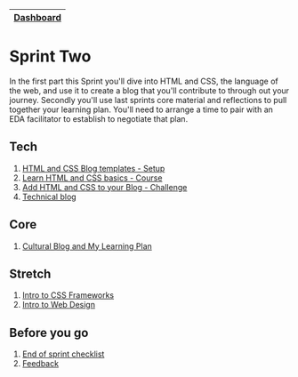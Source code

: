 [Dashboard](../README.md)|
---|

# Sprint Two

In the first part this Sprint you'll dive into HTML and CSS, the language of the web, and use it to create a blog that you'll contribute to through out your journey. Secondly you'll use last sprints core material and reflections to pull together your learning plan. You'll need to arrange a time to pair with an EDA facilitator to establish to negotiate that plan.


## Tech

1. [HTML and CSS Blog templates - Setup](html-css-blog-template-setup.md)  
2. [Learn HTML and CSS basics - Course](html-and-css-basics.md)       
3. [Add HTML and CSS to your Blog - Challenge](html-css-add-to-blog-challenge.md)   
4. [Technical blog](blog-sprint2-technical.md)  



## Core 
1. [Cultural Blog and My Learning Plan](core-cultural-blog-and-learning-plan.md)    
  
## Stretch
1. [Intro to CSS Frameworks](intro-to-css-frameworks.md) 
2. [Intro to Web Design](html-css-design.md) 

## Before you go 
1. [End of sprint checklist](end-of-sprint-2-checklist.md)
2. [Feedback](../resources/feedback.md)  

